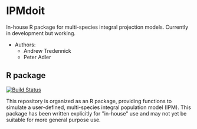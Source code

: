 # IPMdoit
In-house R package for multi-species integral projection models. Currently in development but working.

* Authors:
  - Andrew Tredennick
  - Peter Adler

## R package ##
[![Build Status](https://travis-ci.org/atredennick/IPMdoit.svg?branch=master)](https://travis-ci.org/atredennick/IPMdoit)

This repository is organized as an R package, providing functions to simulate a user-defined, multi-species integral population model (IPM). This package has been written explicitly for "in-house" use and may not yet be suitable for more general purpose use.
